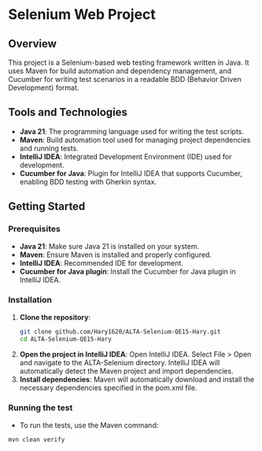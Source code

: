 # Selenium Web Project

## Overview
This project is a Selenium-based web testing framework written in Java. It uses Maven for build automation and dependency management, and Cucumber for writing test scenarios in a readable BDD (Behavior Driven Development) format.

## Tools and Technologies
- **Java 21**: The programming language used for writing the test scripts.
- **Maven**: Build automation tool used for managing project dependencies and running tests.
- **IntelliJ IDEA**: Integrated Development Environment (IDE) used for development.
- **Cucumber for Java**: Plugin for IntelliJ IDEA that supports Cucumber, enabling BDD testing with Gherkin syntax.

## Getting Started

### Prerequisites
- **Java 21**: Make sure Java 21 is installed on your system.
- **Maven**: Ensure Maven is installed and properly configured.
- **IntelliJ IDEA**: Recommended IDE for development.
- **Cucumber for Java plugin**: Install the Cucumber for Java plugin in IntelliJ IDEA.

### Installation
1. **Clone the repository**:
   ```bash
   git clone github.com/Hary1620/ALTA-Selenium-QE15-Hary.git
   cd ALTA-Selenium-QE15-Hary
2. **Open the project in IntelliJ IDEA**:
Open IntelliJ IDEA.
Select File > Open and navigate to the ALTA-Selenium directory.
IntelliJ IDEA will automatically detect the Maven project and import dependencies.
3. **Install dependencies**:
Maven will automatically download and install the necessary dependencies specified in the pom.xml file.

### Running the test
* To run the tests, use the Maven command:
```shell
mvn clean verify
```

